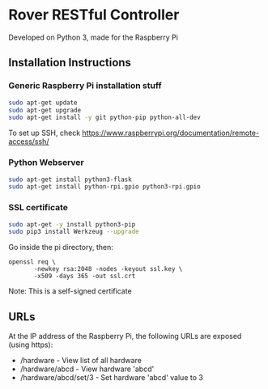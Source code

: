 
# Rover RESTful Controller

Developed on Python 3, made for the Raspberry Pi

## Installation Instructions

### Generic Raspberry Pi installation stuff

```bash
sudo apt-get update
sudo apt-get upgrade
sudo apt-get install -y git python-pip python-all-dev
```

To set up SSH, check
https://www.raspberrypi.org/documentation/remote-access/ssh/

### Python Webserver

```bash
sudo apt-get install python3-flask
sudo apt-get install python-rpi.gpio python3-rpi.gpio
```

### SSL certificate

```bash
sudo apt-get -y install python3-pip
sudo pip3 install Werkzeug --upgrade
```

Go inside the pi directory, then:
```
openssl req \
       -newkey rsa:2048 -nodes -keyout ssl.key \
       -x509 -days 365 -out ssl.crt
```
Note: This is a self-signed certificate

## URLs

At the IP address of the Raspberry Pi, the following URLs
are exposed (using https):

- /hardware - View list of all hardware
- /hardware/abcd - View hardware 'abcd'
- /hardware/abcd/set/3 - Set hardware 'abcd' value to 3




